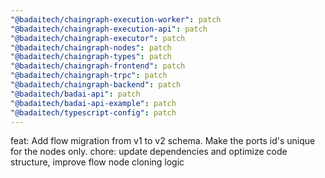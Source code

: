 ```yaml
---
"@badaitech/chaingraph-execution-worker": patch
"@badaitech/chaingraph-execution-api": patch
"@badaitech/chaingraph-executor": patch
"@badaitech/chaingraph-nodes": patch
"@badaitech/chaingraph-types": patch
"@badaitech/chaingraph-frontend": patch
"@badaitech/chaingraph-trpc": patch
"@badaitech/chaingraph-backend": patch
"@badaitech/badai-api": patch
"@badaitech/badai-api-example": patch
"@badaitech/typescript-config": patch
---
```


feat: Add flow migration from v1 to v2 schema. Make the ports id's unique for the nodes only. chore: update dependencies and optimize code structure, improve flow node cloning logic
